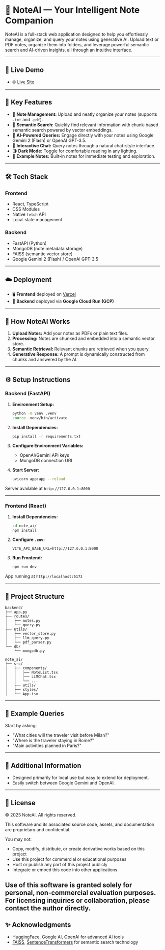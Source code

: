 # 🧠 NoteAI — Your Intelligent Note Companion

NoteAI is a full-stack web application designed to help you effortlessly manage, organize, and query your notes using generative AI. Upload text or PDF notes, organize them into folders, and leverage powerful semantic search and AI-driven insights, all through an intuitive interface.

---

## 🔗 Live Demo

- 🌐 [Live Site](https://note-ai-frontend.vercel.app)

---

## 🚀 Key Features

- 📁 **Note Management:** Upload and neatly organize your notes (supports `.txt` and `.pdf`).
- 🔎 **Semantic Search:** Quickly find relevant information with chunk-based semantic search powered by vector embeddings.
- 🤖 **AI-Powered Queries:** Engage directly with your notes using Google Gemini 2 (Flash) or OpenAI GPT-3.5.
- 💬 **Interactive Chat:** Query notes through a natural chat-style interface.
- 🌗 **Dark Mode:** Toggle for comfortable reading in any lighting.
- 📄 **Example Notes:** Built-in notes for immediate testing and exploration.

---

## 🛠️ Tech Stack

### Frontend
- React, TypeScript
- CSS Modules
- Native `fetch` API
- Local state management

### Backend
- FastAPI (Python)
- MongoDB (note metadata storage)
- FAISS (semantic vector store)
- Google Gemini 2 (Flash) / OpenAI GPT-3.5

---

## ☁️ Deployment

- 🖥 **Frontend** deployed on [Vercel](https://vercel.com)
- 🔧 **Backend** deployed via **Google Cloud Run (GCP)**

---

## 🧪 How NoteAI Works

1. **Upload Notes:** Add your notes as PDFs or plain text files.
2. **Processing:** Notes are chunked and embedded into a semantic vector store.
3. **Semantic Retrieval:** Relevant chunks are retrieved when you query.
4. **Generative Response:** A prompt is dynamically constructed from chunks and answered by the AI.

---

## ⚙️ Setup Instructions

### Backend (FastAPI)

1. **Environment Setup:**
   ```bash
   python -m venv .venv
   source .venv/bin/activate 
   ```

2. **Install Dependencies:**
   ```bash
   pip install -r requirements.txt
   ```

3. **Configure Environment Variables:**
   - OpenAI/Gemini API keys
   - MongoDB connection URI

4. **Start Server:**
   ```bash
   uvicorn app:app --reload
   ```

Server available at `http://127.0.0.1:8000`

---

### Frontend (React)

1. **Install Dependencies:**
   ```bash
   cd note_ai/
   npm install
   ```

2. **Configure `.env`:**
   ```env
   VITE_API_BASE_URL=http://127.0.0.1:8000
   ```

3. **Run Frontend:**
   ```bash
   npm run dev
   ```

App running at `http://localhost:5173`

---

## 📂 Project Structure

```
backend/
├── app.py
├── routes/
│   ├── notes.py
│   └── query.py
├── utils/
│   ├── vector_store.py
│   ├── llm_query.py
│   └── pdf_parser.py
└── db/
    └── mongodb.py

note_ai/
├── src/
│   ├── components/
│   │   ├── NoteList.tsx
│   │   ├── LLMChat.tsx
│   │   └── ...
│   ├── utils/
│   ├── styles/
│   └── App.tsx
```

---

## 🧠 Example Queries

Start by asking:
- "What cities will the traveler visit before Milan?"
- "Where is the traveler staying in Rome?"
- "Main activities planned in Paris?"

---

## 📌 Additional Information

- Designed primarily for local use but easy to extend for deployment.
- Easily switch between Google Gemini and OpenAI.

---

## 📜 License

© 2025 NoteAI. All rights reserved.

This software and its associated source code, assets, and documentation are proprietary and confidential. 

You may not:

- Copy, modify, distribute, or create derivative works based on this project
- Use this project for commercial or educational purposes
- Host or publish any part of this project publicly
- Integrate or embed this code into other applications

Use of this software is granted solely for personal, non-commercial evaluation purposes.  
For licensing inquiries or collaboration, please contact the author directly.
---

## ✨ Acknowledgments

- HuggingFace, Google AI, OpenAI for advanced AI tools
- [FAISS](https://github.com/facebookresearch/faiss), [SentenceTransformers](https://www.sbert.net/) for semantic search technology

